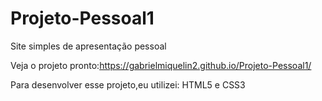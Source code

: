 # Projeto-Pessoal1
Site simples de apresentação pessoal

Veja o projeto pronto:https://gabrielmiquelin2.github.io/Projeto-Pessoal1/

Para desenvolver esse projeto,eu utilizei:
HTML5 e CSS3

